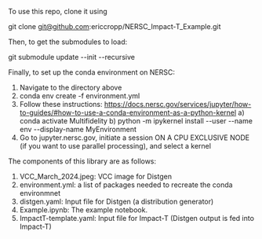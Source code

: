 To use this repo, clone it using

git clone git@github.com:ericcropp/NERSC_Impact-T_Example.git

Then, to get the submodules to load:

git submodule update --init --recursive

Finally, to set up the conda environment on NERSC:

1) Navigate to the directory above
2) conda env create -f environment.yml
3) Follow these instructions: https://docs.nersc.gov/services/jupyter/how-to-guides/#how-to-use-a-conda-environment-as-a-python-kernel
    a) conda activate Multifidelity
    b) python -m ipykernel install --user --name env --display-name MyEnvironment
4) Go to jupyter.nersc.gov, initiate a session ON A CPU EXCLUSIVE NODE (if you want to use parallel processing), and select a kernel

The components of this library are as follows:
1) VCC_March_2024.jpeg: VCC image for Distgen
2) environment.yml: a list of packages needed to recreate the conda environmnet
3) distgen.yaml: Input file for Distgen (a distribution generator)
4) Example.ipynb: The example notebook.  
5) ImpactT-template.yaml: Input file for Impact-T (Distgen output is fed into Impact-T)